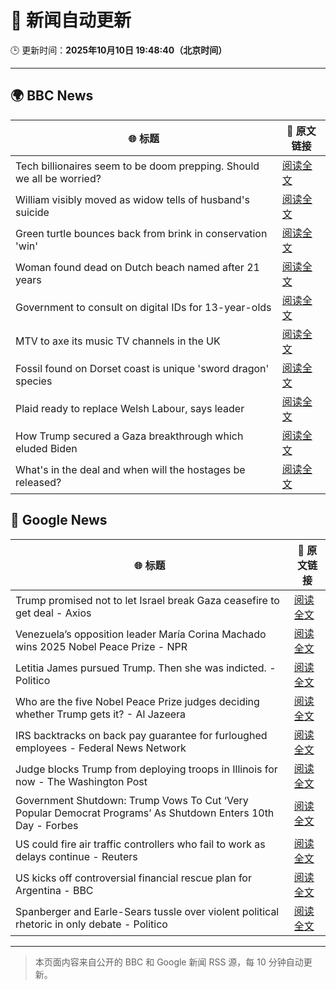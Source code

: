 # 🧠 新闻自动更新

🕒 更新时间：**2025年10月10日 19:48:40（北京时间）**

---

## 🌍 BBC News

| 🌐 标题 | 🔗 原文链接 |
|--------|-------------|
| Tech billionaires seem to be doom prepping. Should we all be worried? | [阅读全文](https://www.bbc.com/news/articles/cly17834524o?at_medium=RSS&at_campaign=rss) |
| William visibly moved as widow tells of husband's suicide | [阅读全文](https://www.bbc.com/news/articles/c2ej877g7w1o?at_medium=RSS&at_campaign=rss) |
| Green turtle bounces back from brink in conservation 'win' | [阅读全文](https://www.bbc.com/news/articles/cg426qqqqnro?at_medium=RSS&at_campaign=rss) |
| Woman found dead on Dutch beach named after 21 years | [阅读全文](https://www.bbc.com/news/articles/cpq5r9epd4qo?at_medium=RSS&at_campaign=rss) |
| Government to consult on digital IDs for 13-year-olds | [阅读全文](https://www.bbc.com/news/articles/czjvrgd48evo?at_medium=RSS&at_campaign=rss) |
| MTV to axe its music TV channels in the UK | [阅读全文](https://www.bbc.com/news/articles/cdr612yz8p0o?at_medium=RSS&at_campaign=rss) |
| Fossil found on Dorset coast is unique 'sword dragon' species | [阅读全文](https://www.bbc.com/news/articles/cdjzvzzy0mxo?at_medium=RSS&at_campaign=rss) |
| Plaid ready to replace Welsh Labour, says leader | [阅读全文](https://www.bbc.com/news/articles/cewnv2xprzko?at_medium=RSS&at_campaign=rss) |
| How Trump secured a Gaza breakthrough which eluded Biden | [阅读全文](https://www.bbc.com/news/articles/cj3yke64vp6o?at_medium=RSS&at_campaign=rss) |
| What's in the deal and when will the hostages be released? | [阅读全文](https://www.bbc.com/news/articles/cvgqx7ygq41o?at_medium=RSS&at_campaign=rss) |

## 📰 Google News

| 🌐 标题 | 🔗 原文链接 |
|--------|-------------|
| Trump promised not to let Israel break Gaza ceasefire to get deal - Axios | [阅读全文](https://news.google.com/rss/articles/CBMif0FVX3lxTE9qZ196bkhqYjdhbkpPeU93WVpOOG0xeHNQeGQyVWlidk83WUxRRndKNGZObWk2YTdVTFBnV3pfbDBNWEliNWQwOFpmUEdRcFZYUnV3RllGdVZBUDRaNmFRTkozcFNMTmVPY19sQU05WE45YVRYbjNCVjZMNVlPSVE?oc=5) |
| Venezuela’s opposition leader María Corina Machado wins 2025 Nobel Peace Prize - NPR | [阅读全文](https://news.google.com/rss/articles/CBMitwFBVV95cUxQbDUtSVRrcDlIUVlMWkdZTi11a2lpSVFBb1puTlk3QVQwRzhYUjVoQUNpekpYRWoyeXcyeXpMSF8tLWRSaVhYZTRYNTlsbFdJVWpLRWZLUkszT2ZRLXV6UWpfWndvM2ZpdWV3eERiUUxlVG43cXRBY0hfREp4akVEYlJrbzA3OXNIVThWYTZqdE5kV0kydmh2ZzVFNTY4b2psT1lBaEpreEQzMGJyc3JuM3A1OXRRVWM?oc=5) |
| Letitia James pursued Trump. Then she was indicted. - Politico | [阅读全文](https://news.google.com/rss/articles/CBMijgFBVV95cUxQb2xfeVJlSm03cVludzNlVUgwQ1g4UjFVRFdqY2lFS2pCaGlzbjNoWXVFRVRkb2RwcW1nNllJMDhJRGVjc3NTalNLeDFwSk4yNk1iZ0d3eWNGaE9EZW1CNzI2TFd5emNOdEJKWVMtcUNaZnhlWHMzNnlOR2lFZGdtU3k1V0YtbHRCdFZGQnp3?oc=5) |
| Who are the five Nobel Peace Prize judges deciding whether Trump gets it? - Al Jazeera | [阅读全文](https://news.google.com/rss/articles/CBMitAFBVV95cUxOWUZlYjdhZXJLc2lpN3d6NDVBQmtrTDFscGI2ajd0NFZVQnZWNkw4TG1oSWZJenl5RExRZm92S081X0ZoYWl5cFBXZVRUSDR4dzE2VVZ0cFREU25WQUJvQUFYV0dWLXhOMWRDdk9oSERTQ2gxczY2UUg1TjdpazBrSFVjOVowMERZVHRPcWdHeHBfQmg0UGxUc05KQnVOeENGU0NWQ1dEaEptcXVvb1NteTJnS2_SAboBQVVfeXFMTUsxdmJDTjZnUDFudlN0cnNkdDJVbXFoLVNRMl94aElkNUxKOXJxM202eFdvWkdCUW5pcXhTcWZnVnFCR05jb2NSTS0yT1RvN2FuTjRnZEFqWGxWMXd4X21KUEFqOFVxS0xGX0dSZ0trOGp1X1BlSzZ3RnF4cEFMbHNWU2dhZW9yZlFuT1g2cV96TUI1SHNpel93UFJ6X2MxQklLeEhxOUVKaVlyUTBmbVA2NkZoMGZUN1l3?oc=5) |
| IRS backtracks on back pay guarantee for furloughed employees - Federal News Network | [阅读全文](https://news.google.com/rss/articles/CBMivgFBVV95cUxOSjd5anhKRkVuamZkanM0Q0MwRFUtbUZ4RHRZLTVtSEJKWDRPQ0F1Rl9KZU9PdzNsem1jMWVSQ2Q0WUJXQ2wwRDdIaV9nWkFrRXZtb0w2RTY5dWMwODZTbFlYM0dIQ3NvVldSRkZtX0czdGE3SG42VUh6VFVLWEdaVFNqYmswci16aG42blV0SE9UblNqV2RBVkZhMFBaYVZ6alM3ZU1FY2VUdnh3QWRmaVVxSC1yTDJVS2dYN2FB?oc=5) |
| Judge blocks Trump from deploying troops in Illinois for now - The Washington Post | [阅读全文](https://news.google.com/rss/articles/CBMinAFBVV95cUxNbGpBRE4xNmtIamRTZUo3dnk5QS1MaHhmRHV5ZXE0QlBDVjU1WHY2Y2JUYlJ2bUtWN3I4LUNyRElSQzZOeENOMGlUa01iSTZJcGxNRjNFVzJtWjY1TC1sQWFyZExYVFo0TWxzaWR4d1BaTFBGck1oOFVpdHdFYUFGSkQyZGdUeDY5dTdlSld0Y3VtRkE5YTZZUGNzeDI?oc=5) |
| Government Shutdown: Trump Vows To Cut ‘Very Popular Democrat Programs’ As Shutdown Enters 10th Day - Forbes | [阅读全文](https://news.google.com/rss/articles/CBMi3wFBVV95cUxOcFBkZ1V3RlJRdnlyb3NwRnRtckIzOXR0MFd2TXM5YUNURzBkWFIwUDhhQ05TNFhlNGRSSHVtTmZoSHhCeFZIMTZ2WEhhbEpWbGtkUERLYXQwUmJ5LTd6RjVlTFpsRk1ENzc4Y1FSYWdMWl8tMlZLZzR6WHpBM2RteUdaS3JQNkNOX2ZsbVVCMTN6R2Q0aEpKN2JUNVJROTQ2TllxMWp2NTM5WVdrR2h5Rk1oTHlZb3BhTTNMMEczallUbW92VjBZbnhiRlhGTDhPUVdTYjVwUHpBV2FVYXhB?oc=5) |
| US could fire air traffic controllers who fail to work as delays continue - Reuters | [阅读全文](https://news.google.com/rss/articles/CBMiyAFBVV95cUxNdzlndGJDQTNjekYxbkF5Q21OQzRnWXdRRm5PN1FSNTBLRHNxZDZ0by02LWFYTDJCQk9VZGZSd0FqYTcyN2laT2tiVDJHOTRJbkNwRW9KMlkxVmgtbWhXQlVSaWJkRkxhQ01DTE9TSnpDNWNhZUppbE5iU2h3R3Z1OUVZVXB2SzBibjU5NFpXVUlMLW9BYWlXV3pzOEVjQjUzSmU4OXR6bV9LcU9VYmRwbm9LME92YWNkQTB0eFVjbF95ZHNmVUpnUw?oc=5) |
| US kicks off controversial financial rescue plan for Argentina - BBC | [阅读全文](https://news.google.com/rss/articles/CBMiWkFVX3lxTE9fRVZWMlgzX0dmY0haY0l2VGpKVk15d1JQOURDeWtlYzdlTkdRNGlHSGhuQ0U4RDRCNGhmeFB1bWtNVkFpSm0zdmFFOTRqSTVBczFPOTBVbndkQdIBX0FVX3lxTE55dWlPcENaNUpYYVpzQmFQLTdCYXo3ZlVWNmpybk9XUVZlTTkyYU80QUhjRnZNX2c0QXFrc1NsZVZzemVtTGhrYW5oYmpZdzJjX0Q2VXg5ZFhxVnZvZWQw?oc=5) |
| Spanberger and Earle-Sears tussle over violent political rhetoric in only debate - Politico | [阅读全文](https://news.google.com/rss/articles/CBMiqgFBVV95cUxPSm1lVXZVRjlpTE9Yd2xlYmh1aHZWaThzNF9SZkxneTBtR3NDTXppRENnYXg1aHFiUWpSak1RUXJpclBYNk15WW1vbjc3VGxWdFJobkFuV1V5blhyYjMyTURYSlpFaTVzOHNaVWRKcW5YWmMxazJ3M1FyQ211Nmhaa2tNeDVab2c4U3I3OVNBdlktb1NGQnNzUE01bzE4b0hyaDJocVByc0VJQQ?oc=5) |

---
> 本页面内容来自公开的 BBC 和 Google 新闻 RSS 源，每 10 分钟自动更新。